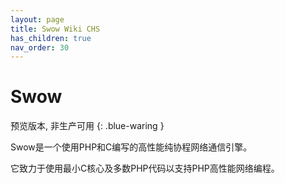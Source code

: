```yaml
---
layout: page
title: Swow Wiki CHS
has_children: true
nav_order: 30
---
```


# Swow

预览版本, 非生产可用
{: .blue-waring }

Swow是一个使用PHP和C编写的高性能纯协程网络通信引擎。

它致力于使用最小C核心及多数PHP代码以支持PHP高性能网络编程。
